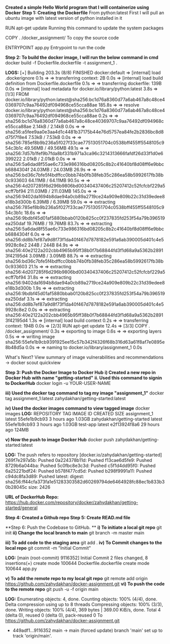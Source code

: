 **Created a simple Hello World program that I will containerize using Docker**
**Step 1: Creating the Dockerfile**
From python:latest            First I will pull an ubuntu image with latest version of python installed in it

RUN apt-get update            Running this command to update the system packages

COPY . /docker_assignment/    To copy the source code

ENTRYPOINT app.py	      Entrypoint to run the code

**Step 2: To build the docker image, I will run the below command in cmd**
docker build -f Dockerfile.dockerfile -t assignment_1 .

**LOGS:**
[+] Building 203.3s (8/8) FINISHED                                                                                                         docker:default
 => [internal] load .dockerignore                                                                                                                    0.1s
 => => transferring context: 2B                                                                                                                      0.0s 
 => [internal] load build definition from Dockerfile.dockerfile                                                                                      0.1s 
 => => transferring dockerfile: 139B                                                                                                                 0.0s 
 => [internal] load metadata for docker.io/library/python:latest                                                                                     3.8s
 => [1/3] FROM docker.io/library/python:latest@sha256:bc1d76a8360d77a6ab467a8c48ce40369707c9aa76492df094968ce55cca88ae                             185.8s
 => => resolve docker.io/library/python:latest@sha256:bc1d76a8360d77a6ab467a8c48ce40369707c9aa76492df094968ce55cca88ae                               0.2s 
 => => sha256:bc1d76a8360d77a6ab467a8c48ce40369707c9aa76492df094968ce55cca88ae 2.14kB / 2.14kB                                                       0.0s 
 => => sha256:a5fee9aa0e3aa4d1c4481b37175b44e76d5757ea84fe2b2836bc8d8d75f7f8e4 7.53kB / 7.53kB                                                       0.0s
 => => sha256:785ef8b9b236a5f027f33cae77513051704c0538bff455ff5548105c954c3b1c 49.56MB / 49.56MB                                                    49.1s
 => => sha256:7d57b1fef9b7fda8bf331b971a3ca96c3214313666fafdf26d33f1d0e6399222 2.01kB / 2.01kB                                                       0.0s
 => => sha256:5a6dad8f55ae6c733e986316bd08205c8b2c41640bf8d08ff6e9bbcb6884304f 24.03MB / 24.03MB                                                    26.9s
 => => sha256:bd36c7bfe5f4bdffcc0bbb74b0fb38feb35c286ea58b5992617fb38b0c933603 64.11MB / 64.11MB                                                    90.5s
 => => sha256:4d207285f6d296b9806bd00340437406c25207412c52fcfcbf229a5ecff7bf94 211.03MB / 211.03MB                                                 145.0s
 => => sha256:9402da1694b8dae94a0cb89a2719ce24a909e809b22c31d39edee8e18b3d300b 6.39MB / 6.39MB                                                      59.0s
 => => extracting sha256:785ef8b9b236a5f027f33cae77513051704c0538bff455ff5548105c954c3b1c                                                           18.6s
 => => sha256:9bdbf45d01af5880bbab0120b825cc0f237835fd253f54a79b396519ea250daf 19.76MB / 19.76MB                                                    83.7s 
 => => extracting sha256:5a6dad8f55ae6c733e986316bd08205c8b2c41640bf8d08ff6e9bbcb6884304f                                                            6.0s 
 => => sha256:dd8b7ef87a9d8f73f1da40f467d7878182e591a6ab390005d401c4e59928c8e2 244B / 244B                                                          84.9s 
 => => sha256:40e2122a202cbb4965b95ff38b0f7b68844fd3f1d68a9a5362b28913f42195d4 3.09MB / 3.09MB                                                      88.7s 
 => => extracting sha256:bd36c7bfe5f4bdffcc0bbb74b0fb38feb35c286ea58b5992617fb38b0c933603                                                           21.1s 
 => => extracting sha256:4d207285f6d296b9806bd00340437406c25207412c52fcfcbf229a5ecff7bf94                                                           31.8s 
 => => extracting sha256:9402da1694b8dae94a0cb89a2719ce24a909e809b22c31d39edee8e18b3d300b                                                            1.9s 
 => => extracting sha256:9bdbf45d01af5880bbab0120b825cc0f237835fd253f54a79b396519ea250daf                                                            3.1s 
 => => extracting sha256:dd8b7ef87a9d8f73f1da40f467d7878182e591a6ab390005d401c4e59928c8e2                                                            0.0s 
 => => extracting sha256:40e2122a202cbb4965b95ff38b0f7b68844fd3f1d68a9a5362b28913f42195d4                                                            1.3s 
 => [internal] load build context                                                                                                                    0.2s
 => => transferring context: 194B                                                                                                                    0.0s 
 => [2/3] RUN apt-get update                                                                                                                        12.4s 
 => [3/3] COPY . /docker_assignment/                                                                                                                 0.3s 
 => exporting to image                                                                                                                               0.6s 
 => => exporting layers                                                                                                                              0.5s 
 => => writing image sha256:55efe1b9cb9391925ee15c57b342f4326f68b316d63a61f8af7e0895e8b48d5a                                                         0.0s 
 => => naming to docker.io/library/assignment_1                                                                                                      0.0s

What's Next?
  View summary of image vulnerabilities and recommendations → docker scout quickview

**Step 3: Push the Docker Image to Docker Hub**
**i) Created a new repo in Docker Hub with name "getting-started"**
**ii. Used this command to signin to DockerHub**
	docker login -u YOUR-USER-NAME

**iii) Used the docker tag command to tag my image "assignment_1"**
docker tag assignment_1:latest zahydakhan/getting-started:latest

**iv) Used the docker images command to view tagged image**
docker images
**LOG:**
REPOSITORY                   TAG       IMAGE ID       CREATED        SIZE
assignment_1                 latest    55efe1b9cb93   3 hours ago    1.03GB
zahydakhan/getting-started   latest    55efe1b9cb93   3 hours ago    1.03GB
test-app                     latest    e2f13924f8a6   29 hours ago   124MB

**v) Now the push to image Docker Hub**
docker push zahydakhan/getting-started:latest

**LOG:**
The push refers to repository [docker.io/zahydakhan/getting-started]
269f7e297a5b: Pushed
0a224378b11d: Pushed
f13cae6d5fe9: Pushed
8729b6a044ba: Pushed
5c0fbc8e3c3d: Pushed
c5f1d4dd95f0: Pushed
6a25221bdf24: Pushed
b578f477cd5d: Pushed
b298f9991a11: Pushed
c94dc8fa3d89: Pushed
latest: digest: sha256:ff44cfa373fa1e51283303582d60269794de6464928fc88ec1b833b30b28045c size: 2426

**URL of DockerHub Repo:** https://hub.docker.com/repository/docker/zahydakhan/getting-started/general

**Step 4: Created a Github repo
Step 5: Create READ.md file**

**Step 6: Push the Codebase to GitHub. **
**i) To initiate a local git repo**
git init
**ii) Change the local branch to main**
git branch -m master main

**iii) To add code to the staging area**
git add .
**iv) To Commit changes to the local repo**
git commit -m "Initial Commit"

**LOG:**
[main (root-commit) 9116352] Initial Commit
 2 files changed, 8 insertions(+)
 create mode 100644 Dockerfile.dockerfile
 create mode 100644 app.py

**v) To add the remote repo to my local git repo**
git remote add origin https://github.com/zahydakhan/docker-assignment.git
**vi) To push the code to the remote repo**
git push -u -f origin main

**LOG:**
Enumerating objects: 4, done.
Counting objects: 100% (4/4), done.
Delta compression using up to 8 threads
Compressing objects: 100% (3/3), done.
Writing objects: 100% (4/4), 369 bytes | 369.00 KiB/s, done.
Total 4 (delta 0), reused 0 (delta 0), pack-reused 0
To https://github.com/zahydakhan/docker-assignment.git
 + 449adf1...9116352 main -> main (forced update)
branch 'main' set up to track 'origin/main'.
